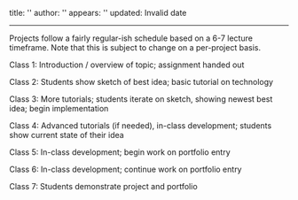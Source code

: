 title: ''
author: ''
appears: ''
updated: Invalid date

---

Projects follow a fairly regular-ish schedule based on a 6-7 lecture timeframe. Note that this is subject to change on a per-project basis.

Class 1: Introduction / overview of topic; assignment handed out

Class 2: Students show sketch of best idea; basic tutorial on technology

Class 3: More tutorials; students iterate on sketch, showing newest best idea; begin implementation

Class 4: Advanced tutorials (if needed), in-class development; students show current state of their idea

Class 5: In-class development; begin work on portfolio entry

Class 6: In-class development; continue work on portfolio entry

Class 7: Students demonstrate project and portfolio
